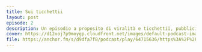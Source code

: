 ```yaml
---
title: Sui ticchettii
layout: post
episode: 2
description: Un episodio a proposito di viralità e ticchettii, pubblicità e sfruttamento di immagine.
cover: https://d12xoj7p9moygp.cloudfront.net/images/default-podcast-image.png
file: https://anchor.fm/s/d9dfa7f8/podcast/play/64715636/https%3A%2F%2Fd3ctxlq1ktw2nl.cloudfront.net%2Fstaging%2F2023-1-8%2F32949ae5-bf5d-5852-3190-d03c49a49952.mp3
---
```

